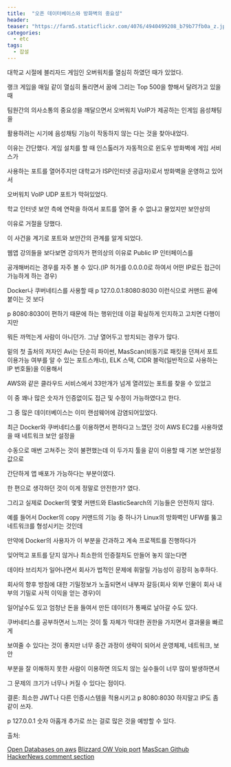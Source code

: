 ```yaml
---
title:  "오픈 데이터베이스와 방화벽의 중요성"
header:
teaser: "https://farm5.staticflickr.com/4076/4940499208_b79b77fb0a_z.jpg"
categories:
  - etc
tags:
  - 잡설
---
```

  
  대학교 시절에 블리자드 게임인 오버워치를 열심히 하였던 때가 있었다.

랭크 게임을 매일 같이 열심히 돌리면서 꿈에 그리는 Top 500을 향해서 달려가고 있을 때

팀원간의 의사소통의 중요성을 깨달으면서 오버워치 VoIP가 제공하는 인게임 음성채팅을

활용하려는 시기에 음성채팅 기능이 작동하지 않는 다는 것을 찾아내었다.

  이유는 간단했다. 게임 설치를 할 때 인스톨러가 자동적으로 윈도우 방화벽에 게임 서비스가

사용하는 포트를 열어주지만 대학교가 ISP(인터넷 공급자)로서 방화벽을 운영하고 있어서

오버워치 VoIP UDP 포트가 막혀있었다.

  학교 인터넷 보안 측에 연락을 하여서 포트를 열어 줄 수 없냐고 물었지만 보안상의

이유로 거절을 당했다.

  이 사건을 계기로 포트와 보안간의 관계를 알게 되었다.

  웹앱 강의들을 보다보면 강의자가 편의상의 이유로 Public IP 인터페이스를

공개해버리는 경우를 자주 볼 수 있다.(IP 허가를 0.0.0.0로 하여서 어떤 IP로든 접근이 가능하게 하는 경우)

Docker나 쿠버네티스를 사용할 때 p 127.0.0.1:8080:8030 이런식으로 커맨드 끝에 붙이는 것 보다

p 8080:8030이 편하기 때문에 하는 행위인데 이걸 확실하게 인지하고 고치면 다행이지만

뭐든 까먹는게 사람이 아니던가. 그냥 열어두고 방치되는 경우가 많다.

밑의 첫 출처의 저자인 Avi는 단순히 파이썬, MasScan(비동기로 패킷을 던져서 포트 이용가능 여부를 알 수 있는 포트스캐너), ELK 스택, CIDR 블럭(일반적으로 사용하는 IP 번호들)을 이용해서

AWS와 같은 클라우드 서비스에서 33만개가 넘게 열려있는 포트를 찾을 수 있었고

이 중 꽤나 많은 숫자가 인증없이도 접근 및 수정이 가능하였다고 한다.

그 중 많은 데이터베이스는 이미 랜섬웨어에 감염되어있었다.

최근 Docker와 쿠버네티스를 이용하면서 편하다고 느꼈던 것이 AWS EC2를 사용하였을 때 네트워크 보안 설정을

수동으로 매번 고쳐주는 것이 불편했는데 이 두가지 툴을 같이 이용할 때 기본 보안설정 값으로

간단하게 앱 배포가 가능하다는 부분이였다.

  한 편으로 생각하던 것이 이게 정말로 안전한가? 였다.

그리고 실제로 Docker의 몇몇 커맨드와 ElasticSearch의 기능들은 안전하지 않다.

예를 들어서 Docker의 copy 커맨드의 기능 중 하나가 Linux의 방화벽인 UFW를 뚫고 네트워크를 형성시키는 것인데

만약에 Docker의 사용자가 이 부분을 간과하고 계속 프로젝트를 진행하다가

잊어먹고 포트를 닫지 않거나 최소한의 인증절차도 만들어 놓지 않는다면

데이타 브리치가 일어나면서 회사가 법적인 문제에 휘말릴 가능성이 굉장히 농후하다. 

회사의 향후 방침에 대한 기밀정보가 노출되면서 내부자 갈등(회사 외부 인물이 회사 내부의 기밀로 사적 이익을 얻는 경우)이

일어날수도 있고 엄청난 돈을 들여서 만든 데이터가 통째로 날아갈 수도 있다.

  쿠버네티스를 공부하면서 느끼는 것이 툴 자체가 막대한 권한을 가지면서 결과물을 빠르게
  
보여줄 수 있다는 것이 좋지만 너무 중간 과정이 생략이 되어서 운영체제, 네트워크, 보안

부분을 잘 이해하지 못한 사람이 이용하면 의도치 않는 실수들이 너무 많이 발생하면서

그 문제의 크기가 너무나 커질 수 있다는 점이다.



결론: 최소한 JWT나 다른 인증시스템을 적용시키고 p 8080:8030 하지말고 IP도 좀 같이 쓰자.

p 127.0.0.1 숫자 아홉개 추가로 쓰는 걸로 많은 것을 예방할 수 있다.



출처:

[Open Databases on aws](https://infosecwriteups.com/how-i-discovered-thousands-of-open-databases-on-aws-764729aa7f32)
[Blizzard OW Voip port](https://portforward.com/overwatch-nat-type-open/)
[MasScan Github](https://github.com/robertdavidgraham/masscan)
[HackerNews comment section](https://news.ycombinator.com/item?id=30144021)